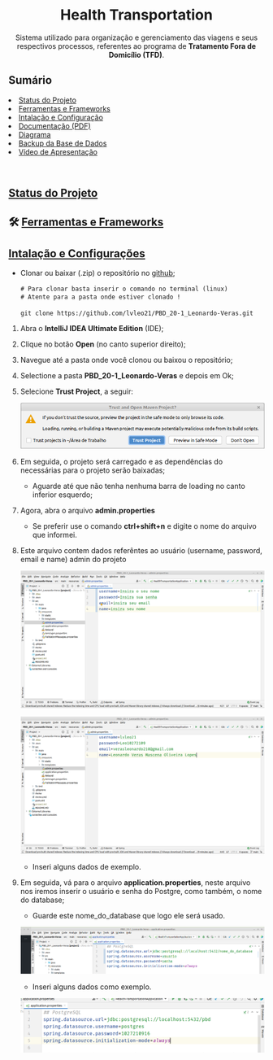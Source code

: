 <h1 align="center">Health Transportation</h1>

<p align="center" id="descricao">Sistema utilizado para organização e gerenciamento das viagens e seus respectivos processos,  referentes ao programa de <b>Tratamento Fora de Domicílio (TFD)</b>. </p>

<h2> Sumário</h2>

<p>
 <li><a href="#objetivo">Status do Projeto</a></li>
 <li><a href="#objetivo">Ferramentas e Frameworks</a></li>
 <li><a href="#objetivo">Intalação e Configuração</a></li>
 <li><a href="#objetivo">Documentação (PDF)</a></li>
 <li><a href="#objetivo">Diagrama</a></li>
 <li><a href="#objetivo">Backup da Base de Dados</a></li>
 <li><a href="#objetivo">Vídeo de Apresentação</a></li>
</p>

<br>

## [Status do Projeto]()


    
    
    
## 🛠 [Ferramentas e Frameworks]()

## [Intalação e Configurações]()

- Clonar ou baixar (.zip) o repositório no [github](https://github.com/lvleo21/PBD_20-1_Leonardo-Veras);
    
    ```
    # Para clonar basta inserir o comando no terminal (linux)
    # Atente para a pasta onde estiver clonado !

    git clone https://github.com/lvleo21/PBD_20-1_Leonardo-Veras.git
    ```

1. Abra o **IntelliJ IDEA Ultimate Edition** (IDE);
2. Clique no botão **Open** (no canto superior direito);
3. Navegue até a pasta onde você clonou ou baixou o repositório;
4. Selectione a pasta **PBD_20-1_Leonardo-Veras** e depois em Ok;

5. Selecione **Trust Project**, a seguir:
  
    ![2](./Documentação%20e%20Artefatos/1ª%20V.A/images/2.png)

6. Em seguida, o projeto será carregado e as dependências do necessárias para o projeto serão baixadas;
   - Aguarde até que não tenha nenhuma barra de loading no canto inferior esquerdo;

7. Agora, abra o arquivo **admin.properties**
     - Se preferir use o comando **ctrl+shift+n** e digite o nome do arquivo que informei.


8. Este arquivo contem dados referêntes ao usuário (username, password, email e name) admin do projeto

    ![3](./Documentação%20e%20Artefatos/1ª%20V.A/images/3.png)

    ![4](./Documentação%20e%20Artefatos/1ª%20V.A/images/4.png)
      - Inseri alguns dados de exemplo.


9. Em seguida, vá para o arquivo **application.properties**, neste arquivo nos iremos inserir o usuário e senha do Postgre, como também, o nome do database;

   - Guarde este nome_do_database que logo ele será usado.

    ![5](./Documentação%20e%20Artefatos/1ª%20V.A/images/5.png)

    
    - Inseri alguns dados como exemplo.
  
    ![6](./Documentação%20e%20Artefatos/1ª%20V.A/images/6.png)
